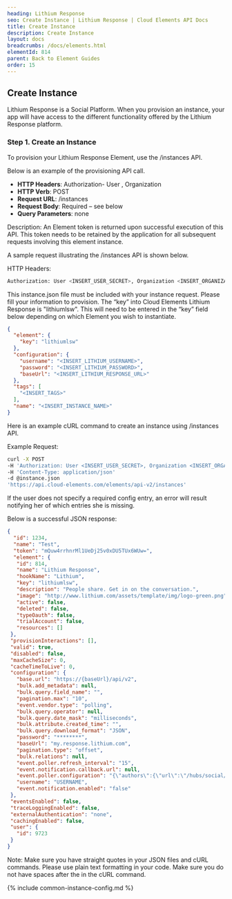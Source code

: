 ```yaml
---
heading: Lithium Response
seo: Create Instance | Lithium Response | Cloud Elements API Docs
title: Create Instance
description: Create Instance
layout: docs
breadcrumbs: /docs/elements.html
elementId: 814
parent: Back to Element Guides
order: 15
---
```


## Create Instance

Lithium Response is a Social Platform. When you provision an instance, your app will have access to the different functionality offered by the Lithium Response platform.

### Step 1. Create an Instance

To provision your Lithium Response Element, use the /instances API.

Below is an example of the provisioning API call.

* __HTTP Headers__: Authorization- User <user secret>, Organization <organization secret>
* __HTTP Verb__: POST
* __Request URL__: /instances
* __Request Body__: Required – see below
* __Query Parameters__: none

Description: An Element token is returned upon successful execution of this API. This token needs to be retained by the application for all subsequent requests involving this element instance.

A sample request illustrating the /instances API is shown below.

HTTP Headers:

```bash
Authorization: User <INSERT_USER_SECRET>, Organization <INSERT_ORGANIZATION_SECRET>

```
This instance.json file must be included with your instance request.  Please fill your information to provision.  The “key” into Cloud Elements Lithium Response is "lithiumlsw".  This will need to be entered in the “key” field below depending on which Element you wish to instantiate.

```JSON
{
  "element": {
    "key": "lithiumlsw"
  },
  "configuration": {
    "username": "<INSERT_LITHIUM_USERNAME>",
    "password": "<INSERT_LITHIUM_PASSWORD>",
    "baseUrl": "<INSERT_LITHIUM_RESPONSE_URL>"
  },
  "tags": [
    "<INSERT_TAGS>"
  ],
  "name": "<INSERT_INSTANCE_NAME>"
}
```

Here is an example cURL command to create an instance using /instances API.

Example Request:

```bash
curl -X POST
-H 'Authorization: User <INSERT_USER_SECRET>, Organization <INSERT_ORGANIZATION_SECRET>'
-H 'Content-Type: application/json'
-d @instance.json
'https://api.cloud-elements.com/elements/api-v2/instances'
```

If the user does not specify a required config entry, an error will result notifying her of which entries she is missing.

Below is a successful JSON response:

```JSON
{
  "id": 1234,
  "name": "Test",
  "token": "mQuw4rrhnrMl1UeDj25v0xDU5TUx6WUw=",
  "element": {
   "id": 814,
   "name": "Lithium Response",
   "hookName": "Lithium",
   "key": "lithiumlsw",
   "description": "People share. Get in on the conversation.",
   "image": "http://www.lithium.com/assets/template/img/logo-green.png",
   "active": false,
   "deleted": false,
   "typeOauth": false,
   "trialAccount": false,
   "resources": []
 },
 "provisionInteractions": [],
 "valid": true,
 "disabled": false,
 "maxCacheSize": 0,
 "cacheTimeToLive": 0,
 "configuration": {
   "base.url": "https://{baseUrl}/api/v2",
   "bulk.add_metadata": null,
   "bulk.query.field_name": "",
   "pagination.max": "10",
   "event.vendor.type": "polling",
   "bulk.query.operator": null,
   "bulk.query.date_mask": "milliseconds",
   "bulk.attribute.created_time": "",
   "bulk.query.download_format": "JSON",
   "password": "********",
   "baseUrl": "my.response.lithium.com",
   "pagination.type": "offset",
   "bulk.relations": null,
   "event.poller.refresh_interval": "15",
   "event.notification.callback.url": null,
   "event.poller.configuration": "{\"authors\":{\"url\":\"/hubs/social/authors/changes?where=startEpochMillis ='${epoch:ms}'\",\"idField\":\"lswUuid\"}}",
   "username": "USERNAME",
   "event.notification.enabled": "false"
 },
 "eventsEnabled": false,
 "traceLoggingEnabled": false,
 "externalAuthentication": "none",
 "cachingEnabled": false,
 "user": {
   "id": 9723
 }
}
```

Note:  Make sure you have straight quotes in your JSON files and cURL commands.  Please use plain text formatting in your code.  Make sure you do not have spaces after the in the cURL command.

{% include common-instance-config.md %}
